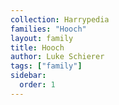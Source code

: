 ```yaml
---
collection: Harrypedia
families: "Hooch"
layout: family
title: Hooch
author: Luke Schierer
tags: ["family"]
sidebar:
  order: 1
---
```




